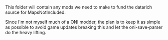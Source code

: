 This folder will contain any mods we need to make to fund the datarich source for MapsNotIncluded.

Since I'm not myself much of a ONI modder, the plan is to keep it as simple as possible to avoid game updates breaking this and let the oni-save-parser do the heavy lifting.